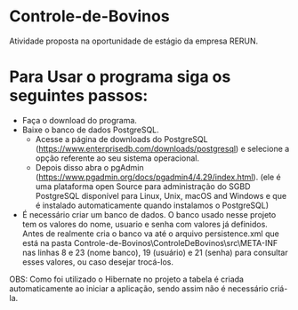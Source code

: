 # Controle-de-Bovinos
Atividade proposta na oportunidade de estágio da empresa RERUN.

# Para Usar o programa siga os seguintes passos:


- Faça o download do programa.
- Baixe o banco de dados PostgreSQL.
  - Acesse a página de downloads do PostgreSQL (https://www.enterprisedb.com/downloads/postgresql) e
  selecione a opção referente ao seu sistema operacional.
  - Depois disso abra o pgAdmin (https://www.pgadmin.org/docs/pgadmin4/4.29/index.html). (ele é uma plataforma open
  Source para administração do SGBD PostgreSQL disponível para Linux, Unix, macOS and Windows e que é instalado automaticamente quando instalamos o PostgreSQL)
- É necessário criar um banco de dados. O banco usado nesse projeto tem os valores do nome, usuario e senha com valores já definidos. Antes de realmente cria o banco
va até o arquivo persistence.xml que está na pasta Controle-de-Bovinos\ControleDeBovinos\src\META-INF nas linhas 8 e 23 (nome banco), 19 (usuário) 
e 21 (senha) para consultar esses valores, ou caso desejar trocá-los.

OBS: Como foi utilizado o Hibernate no projeto a tabela é criada automaticamente ao iniciar a aplicação, sendo assim não é necessário criá-la.
